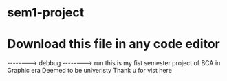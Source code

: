 # sem1-project
# Download this file in any code editor 
--------> debbug
--------> run
this is my fist semester project of BCA in 
Graphic era Deemed to be univeristy 
Thank u for vist here
